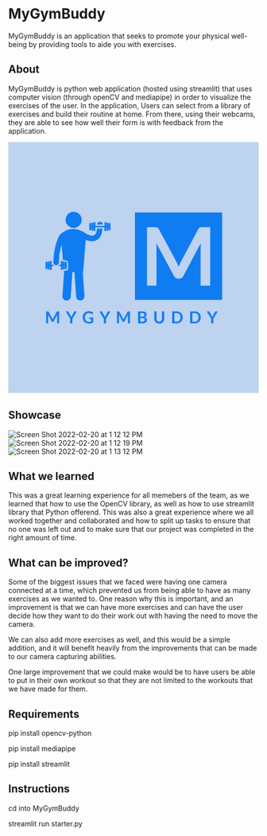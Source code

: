 # MyGymBuddy

 MyGymBuddy is an application that seeks to promote your physical well-being by providing tools to aide you with exercises.
 
## About
MyGymBuddy is python web application (hosted using streamlit) that uses computer vision (through openCV and mediapipe) in order to visualize the exercises of the user. In the application, Users can select from a library of exercises and build their routine at home. From there, using their webcams, they are able to see how well their form is with feedback from the application.
 
 ![alt text](https://github.com/jtolentino1/MyGymBuddy/blob/main/MyGymBuddy.jpg)
 
 ## Showcase
 
<img width="789" alt="Screen Shot 2022-02-20 at 1 12 12 PM" src="https://user-images.githubusercontent.com/79039790/154862335-b06ab19b-4ad9-41a7-a42e-3432315ae206.png">

<img width="789" alt="Screen Shot 2022-02-20 at 1 12 19 PM" src="https://user-images.githubusercontent.com/79039790/154862339-6e7f38db-bd7d-4737-8680-38079318e6f3.png">


<img width="714" alt="Screen Shot 2022-02-20 at 1 13 12 PM" src="https://user-images.githubusercontent.com/79039790/154862396-8153b783-a75f-4bb0-b2a9-d31601a0e7a1.png">

 
 ## What we learned
 
 This was a great learning experience for all memebers of the team, as we learned that how to use the OpenCV library, as well as how to use streamlit library that Python offerend. This was also a great experience where we all worked together and collaborated and how to split up tasks to ensure that no one was left out and to make sure that our project was completed in the right amount of time. 


 ## What can be improved?

 
Some of the biggest issues that we faced were having one camera connected at a time, which prevented us from being able to have as many exercises as we wanted to. One reason why this is important, and an improvement is that we can have more exercises and can have the user decide how they want to do their work out with having the need to move the camera.  
 
 We can also add more exercises as well, and this would be a simple addition, and it will benefit heavily from the improvements that can be made to our camera capturing abilities. 

One large improvement that we could make would be to have users be able to put in their own workout so that they are not limited to the workouts that we have made for them.

## Requirements
pip install opencv-python

pip install mediapipe

pip install streamlit

## Instructions
cd into MyGymBuddy

streamlit run starter.py
